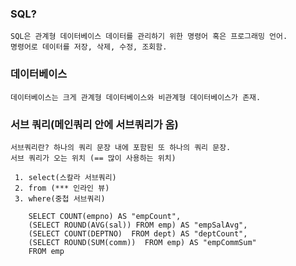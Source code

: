### SQL?
    SQL은 관계형 데이터베이스 데이터를 관리하기 위한 명령어 혹은 프로그래밍 언어.
    명령어로 데이터를 저장, 삭제, 수정, 조회함.

### 데이터베이스
    데이터베이스는 크게 관계형 데이터베이스와 비관계형 데이터베이스가 존재.


### 서브 쿼리(메인쿼리 안에 서브쿼리가 옴)
    서브쿼리란? 하나의 쿼리 문장 내에 포함된 또 하나의 쿼리 문장.
    서브 쿼리가 오는 위치 (== 많이 사용하는 위치)
    
     1. select(스칼라 서브쿼리)
     2. from (*** 인라인 뷰)
     3. where(중첩 서브쿼리) 

        SELECT COUNT(empno) AS "empCount",
        (SELECT ROUND(AVG(sal)) FROM emp) AS "empSalAvg",
        (SELECT COUNT(DEPTNO)  FROM dept) AS "deptCount",
        (SELECT ROUND(SUM(comm))  FROM emp) AS "empCommSum"	
        FROM emp
